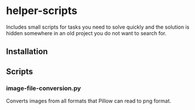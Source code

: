 # helper-scripts
Includes small scripts for tasks you need to solve quickly and the solution is hidden somewhere in an old project you do not want to search for.


## Installation


## Scripts

### image-file-conversion.py
Converts images from all formats that Pillow can read to png format. 



